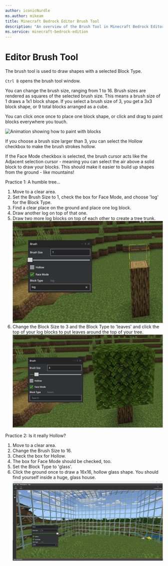 ```yaml
---
author: iconicNurdle
ms.author: mikeam
title: Minecraft Bedrock Editor Brush Tool
description: "An overview of the Brush Tool in Minecraft Bedrock Editor"
ms.service: minecraft-bedrock-edition
---
```


# Editor Brush Tool

The brush tool is used to draw shapes with a selected Block Type.

`Ctrl B` opens the brush tool window.

You can change the brush size, ranging from 1 to 16. Brush sizes are rendered as squares of the selected brush size. This means a brush size of 1 draws a 1x1 block shape. If you select a brush size of 3, you get a 3x3 block shape, or 9 total blocks arranged as a cube.

You can click once once to place one block shape, or click and drag to paint blocks everywhere you touch.

![Animation showing how to paint with blocks](Media/GlowstoneBrush.gif)

If you choose a brush size larger than 3, you can select the Hollow checkbox to make the brush strokes hollow.

If the Face Mode checkbox is selected, the brush cursor acts like the Adjacent selection cursor - meaning you can select the air above a solid block to draw your blocks. This should make it easier to build up shapes from the ground - like mountains!

Practice 1: A humble tree...

1. Move to a clear area.
1. Set the Brush Size to 1, check the box for Face Mode, and choose 'log' for the Block Type.
1. Find a clear place on the ground and place one log block.
1. Draw another log on top of that one.
1. Draw two more log blocks on top of each other to create a tree trunk.
![Brush tool was used to draw logs stacked up like a tree trunk](Media/editor_overview_brush_log.png)
1. Change the Block Size to 3 and the Block Type to 'leaves' and click the top of your log blocks to put leaves around the top of your tree.
![Brush tool was used to draw leaves at the top of the tree trunk](Media/editor_overview_brush_leaves.png)

Practice 2: Is it really Hollow?

1. Move to a clear area.
1. Change the Brush Size to 16.
1. Check the box for Hollow.
1. The box for Face Mode should be checked, too.  
1. Set the Block Type to 'glass'.
1. Click the ground once to draw a 16x16, hollow glass shape. You should find yourself inside a huge, glass house.
![Image of a hollow glass shape created with the brush tool](Media/editor_overview_brush_glass_house.png)
